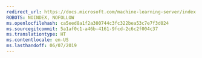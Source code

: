 ```yaml
---
redirect_url: https://docs.microsoft.com/machine-learning-server/index
ROBOTS: NOINDEX, NOFOLLOW
ms.openlocfilehash: ca5eed8a1f2a300744c3fc322bea53c7e7f3d024
ms.sourcegitcommit: 5a1af0c1-a46b-4161-9fcd-2c6c2f004c37
ms.translationtype: HT
ms.contentlocale: en-US
ms.lasthandoff: 06/07/2019
---
```

